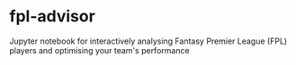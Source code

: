 # fpl-advisor
Jupyter notebook for interactively analysing Fantasy Premier League (FPL) players and optimising your team's performance
